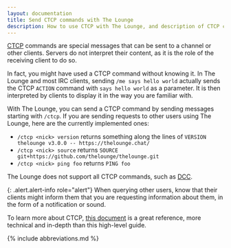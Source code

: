 ```yaml
---
layout: documentation
title: Send CTCP commands with The Lounge
description: How to use CTCP with The Lounge, and description of CTCP commands
---
```


[CTCP](https://en.wikipedia.org/wiki/Client-to-client_protocol) commands are special messages that can be sent to a channel or other clients. Servers do not interpret their content, as it is the role of the receiving client to do so.

In fact, you might have used a CTCP command without knowing it. In The Lounge and most IRC clients, sending `/me says hello world` actually sends the CTCP `ACTION` command with `says hello world` as a parameter. It is then interpreted by clients to display it in the way you are familiar with.

With The Lounge, you can send a CTCP command by sending messages starting with `/ctcp`. If you are sending requests to other users using The Lounge, here are the currently implemented ones:

- `/ctcp <nick> version` returns something along the lines of `VERSION thelounge v3.0.0 -- https://thelounge.chat/`
- `/ctcp <nick> source` returns `SOURCE git+https://github.com/thelounge/thelounge.git`
- `/ctcp <nick> ping foo` returns `PING foo`

The Lounge does not support all CTCP commands, such as [DCC](https://en.wikipedia.org/wiki/Direct_Client-to-Client).

{: .alert.alert-info role="alert"}
When querying other users, know that their clients might inform them that you are requesting information about them, in the form of a notification or sound.

To learn more about CTCP, [this document](https://tools.ietf.org/id/draft-oakley-irc-ctcp-02.html) is a great reference, more technical and in-depth than this high-level guide.

{% include abbreviations.md %}
